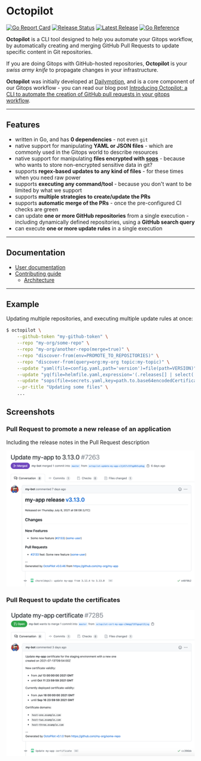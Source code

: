# Octopilot

[![Go Report Card](https://goreportcard.com/badge/github.com/dailymotion-oss/octopilot)](https://goreportcard.com/report/github.com/dailymotion-oss/octopilot)
[![Release Status](https://github.com/dailymotion-oss/octopilot/workflows/release/badge.svg)](https://github.com/dailymotion-oss/octopilot/actions?query=workflow%3Arelease)
[![Latest Release](https://img.shields.io/github/v/release/dailymotion-oss/octopilot)](https://github.com/dailymotion-oss/octopilot/releases)
[![Go Reference](https://pkg.go.dev/badge/github.com/dailymotion-oss/octopilot.svg)](https://pkg.go.dev/github.com/dailymotion-oss/octopilot)

**Octopilot** is a CLI tool designed to help you automate your Gitops workflow, by automatically creating and merging GitHub Pull Requests to update specific content in Git repositories.

If you are doing Gitops with GitHub-hosted repositories, **Octopilot** is your *swiss army knife* to propagate changes in your infrastructure.

**Octopilot** was initially developed at [Dailymotion](https://www.dailymotion.com/), and is a core component of our Gitops workflow - you can read our blog post [Introducing Octopilot: a CLI to automate the creation of GitHub pull requests in your gitops workflow](https://vbehar.medium.com/introducing-octopilot-a-cli-to-automate-the-creation-of-github-pull-request-in-your-gitops-e49b9eb0177a).

---

## Features

- written in Go, and has **0 dependencies** - not even `git`
- native support for manipulating **YAML or JSON files** - which are commonly used in the Gitops world to describe resources
- native support for manipulating **files encrypted with [sops](https://github.com/mozilla/sops)** - because who wants to store non-encrypted sensitive data in git?
- supports **regex-based updates to any kind of files** - for these times when you need raw power 
- supports **executing any command/tool** - because you don't want to be limited by what we support
- supports **multiple strategies to create/update the PRs**
- supports **automatic merge of the PRs** - once the pre-configured CI checks are green
- can update **one or more GitHub repositories** from a single execution - including dynamically defined repositories, using a **GitHub search query**
- can execute **one or more update rules** in a single execution

---

## Documentation

- [User documentation](https://dailymotion-oss.github.io/octopilot/)
- [Contributing guide](CONTRIBUTING.md)
  - [Architecture](ARCHITECTURE.md)

---

## Example

Updating multiple repositories, and executing multiple update rules at once:

```bash
$ octopilot \
    --github-token "my-github-token" \
    --repo "my-org/some-repo" \
    --repo "my-org/another-repo(merge=true)" \
    --repo "discover-from(env=PROMOTE_TO_REPOSITORIES)" \
    --repo "discover-from(query=org:my-org topic:my-topic)" \
    --update "yaml(file=config.yaml,path='version')=file(path=VERSION)" \
    --update "yq(file=helmfile.yaml,expression='(.releases[] | select(.chart == \"repo/my-chart\") | .version ) = strenv(VERSION)')" \
    --update "sops(file=secrets.yaml,key=path.to.base64encodedCertificateKey)=$(kubectl -n cert-manager get secrets tls-myapp -o template='{{index .data \"tls.key\"}}')" \
    --pr-title "Updating some files" \
    ...
```

## Screenshots

### Pull Request to promote a new release of an application

Including the release notes in the Pull Request description

![](docs/current-version/static/screenshot-app-promotion-pr-single-commit.png)

### Pull Request to update the certificates

![](docs/current-version/static/screenshot-cert-pr.png)
